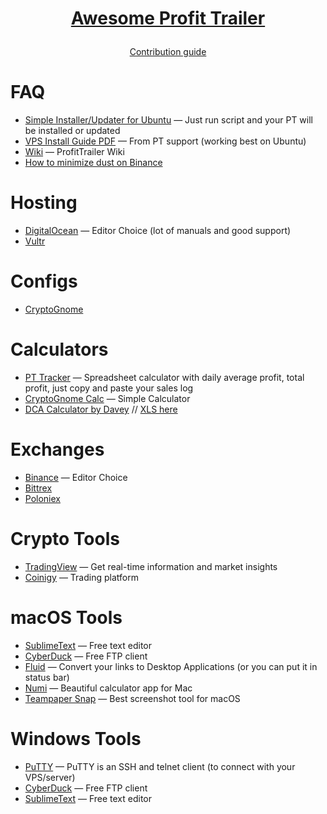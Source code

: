 # <p align="center"><p align="center">[Awesome Profit Trailer](https://github.com/taniman/profit-trailer/releases)

<p align="center">
	<a href="CONTRIBUTING.MD">Contribution guide</a></p>

# FAQ
- [Simple Installer/Updater for Ubuntu](https://github.com/t1m3c/pt_installer) — Just run script and your PT will be installed or updated
- [VPS Install Guide PDF](https://wiki.profittrailer.io/lib/exe/fetch.php/installing_profit_trailer_on_a_vps.pdf) — From PT support (working best on Ubuntu)
- [Wiki](https://wiki.profittrailer.io/doku.php/start) — ProfitTrailer Wiki
- [How to minimize dust on Binance](https://steemit.com/profittrailer/@nidkil/profittrailer-minimize-dust-in-binance)


# Hosting
- [DigitalOcean](http://digitalocean.com) — Editor Choice (lot of manuals and good support)
- [Vultr](https://www.vultr.com)

# Configs
- [CryptoGnome](https://github.com/CryptoGnome/Profit-Trailer-Settings/releases)




# Calculators
- [PT Tracker](https://github.com/chrisek/PT_Tracker) — Spreadsheet calculator with daily average profit, total profit, just copy and paste your sales log
- [CryptoGnome Calc](https://github.com/CryptoGnome/Profit-Trailer-Settings/wiki/Profit-Calculator-&-Tracking-Spreadsheet) — Simple Calculator
- [DCA Calculator by Davey](https://docs.google.com/spreadsheets/d/1R_ZbmCdmcTjtAVRgfUKnew0U4RVqNRkUXmmbskp7L5k/edit?usp=sharing) // [XLS here](https://github.com/DaveyBags/Profit-Trailer-Calculation-docs)

# Exchanges

- [Binance](https://www.binance.com) — Editor Choice
- [Bittrex](https://bittrex.com)
- [Poloniex](https://poloniex.com)


# Crypto Tools
- [TradingView](http://tradingview.com) — Get real-time information and market insights
- [Coinigy](https://www.coinigy.com) — Trading platform


# macOS Tools
- [SublimeText](https://www.sublimetext.com) — Free text editor
- [CyberDuck](https://cyberduck.io/?l=en) — Free FTP client
- [Fluid](http://fluidapp.com) — Convert your links to Desktop Applications (or you can put it in status bar)
- [Numi](https://numi.io)  — Beautiful calculator app for Mac
- [Teampaper Snap](http://teampaper.me/snap) — Best screenshot tool for macOS




# Windows Tools
- [PuTTY](https://www.putty.org) — PuTTY is an SSH and telnet client (to connect with your VPS/server)
- [CyberDuck](https://cyberduck.io/?l=en) — Free FTP client
- [SublimeText](https://www.sublimetext.com) — Free text editor